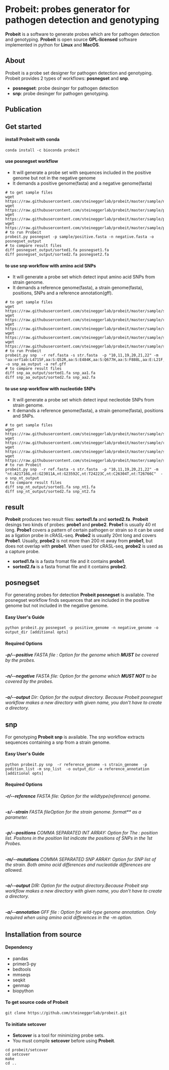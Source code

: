 # **Probeit**: probes generator for pathogen detection and genotyping
**Probeit** is a software to generate probes which are for pathogen detection and genotyping. **Probeit** is open source **GPL-licensed** software implemented in python for **Linux** and **MacOS**.
## About
Probeit is a probe set designer for pathogen detection and genotyping.
Probeit provides 2 types of workflows: **posnegset** and **snp**. 
* **posnegset**: probe desinger for pathogen detection 
* **snp**: probe desinger for pathogen genotyping.

## Publication

## Get started
#### install **Probeit** with conda

```
conda install -c bioconda probeit
```

#### use **posnegset** workflow
* It will generate a probe set with sequences included in the positive genome but not in the negative genome
* It demands a positive genome(fasta) and a negative genome(fasta)

```
# to get sample files
wget https://raw.githubusercontent.com/steineggerlab/probeit/master/sample/negative.fa
wget https://raw.githubusercontent.com/steineggerlab/probeit/master/sample/positive.fa
wget https://raw.githubusercontent.com/steineggerlab/probeit/master/sample/posnegset1.fa
wget https://raw.githubusercontent.com/steineggerlab/probeit/master/sample/posnegset2.fa
# to run Probeit
probeit.py posnegset -p sample/positive.fasta -n negative.fasta -o posnegset_output
# to compare result files 
diff posnegset_output/sorted1.fa posnegset1.fa
diff posnegset_output/sorted2.fa posnegset2.fa
```
#### to use **snp** workflow with **amino acid** SNPs
* It will generate a probe set which detect input amino acid SNPs from strain genome.
* It demands a reference genome(fasta), a strain genome(fasta), positions, SNPs and a reference annotation(gff).

```
# to get sample files
wget https://raw.githubusercontent.com/steineggerlab/probeit/master/sample/str.fa
wget https://raw.githubusercontent.com/steineggerlab/probeit/master/sample/ref.fa
wget https://raw.githubusercontent.com/steineggerlab/probeit/master/sample/ref.gff
wget https://raw.githubusercontent.com/steineggerlab/probeit/master/sample/snp_aa1.fa
wget https://raw.githubusercontent.com/steineggerlab/probeit/master/sample/snp_aa2.fa
# to run Probeit
probeit.py snp  -r ref.fasta -s str.fasta  -p "10,11,19,20,21,22" -m "aa:orf1ab:L4715F,aa:S:Q52R,aa:S:E484K,aa:S:Q677H,aa:S:F888L,aa:E:L21F,aa:M:I82T"  -o snp_aa_output -a ref.gff
# to compare result files
diff snp_aa_output/sorted1.fa snp_aa1.fa
diff snp_aa_output/sorted2.fa snp_aa2.fa
```
#### to use **snp** workflow with **nucleotide** SNPs
* It will generate a probe set which detect input necleotide SNPs from strain genome.
* It demands a reference genome(fasta), a strain genome(fasta), positions and SNPs.

```
# to get sample files
wget https://raw.githubusercontent.com/steineggerlab/probeit/master/sample/str.fa
wget https://raw.githubusercontent.com/steineggerlab/probeit/master/sample/ref.fa
wget https://raw.githubusercontent.com/steineggerlab/probeit/master/sample/snp_nt1.fa
wget https://raw.githubusercontent.com/steineggerlab/probeit/master/sample/snp_nt2.fa
# to run Probeit
probeit.py snp  -r ref.fasta -s str.fasta  -p "10,11,19,20,21,22" -m "nt:A21716G,nt:G23011A,nt:G23592C,nt:T24223C,nt:C26304T,nt:T26766C"  -o snp_nt_output
# to compare result files
diff snp_nt_output/sorted1.fa snp_nt1.fa
diff snp_nt_output/sorted2.fa snp_nt2.fa
```

## result
**Probeit** produces two result files: **sorted1.fa** and **sorted2.fa**. **Probeit** desings two kinds of probes: **probe1** and **probe2**. **Probe1** is usually 40 nt long. **Probe1** covers a pattern of certain pathogen or strain so it can be used as a ligation probe in cRASL-seq. **Probe2** is usually 20nt long and covers **Probe1**. Usually, **probe2** is not more than 200 nt away from **probe1**, but does not overlap with **probe1**. When used for cRASL-seq, **probe2** is used as a capture probe.
* **sorted1.fa** is a fasta fromat file and it contains **probe1**.
* **sorted2.fa** is a fasta fromat file and it contains **probe2**.
 
## **posnegset** 
For generating probes for detection **Probeit posnegset** is available. The posnegset  workflow finds sequences that are included in the positive genome but not included in the negative genome.
#### Easy User's Guide
```
python probeit.py posnegset -p positive_genome -n negative_genome -o output_dir [additional opts]
```
#### Required Options
###### **-p/--positive** FASTA file : Option for the genome which **MUST** be covered by the probes.
###### **-n/--negative** FASTA file: Option for the genome which **MUST NOT** to be covered by the probes. 
###### **-o/--output** Dir: Option for the output directory. Because Probeit posnegset workflow makes a new directory with given name, you don't have to create a directory. 

## **snp** 
For genotyping **Probeit snp** is available. The snp workflow extracts sequences containing a snp from a strain genome.
#### Easy User's Guide
```
python probeit.py snp  -r reference_genome -s strain_genome  -p podition_list -m snp_list  -o output_dir -a reference_annotation [additional opts]
```

#### Required Options
###### **-r/--reference** FASTA file: Option for the wildtype(reference) genome. 
###### **-s/--strain** FASTA fileOption for the strain genome.  format** as a parameter.
###### **-p/--positions** COMMA SEPARATED INT ARRAY: Option for The : position list. Positons in the position list indicate the positions of SNPs in the 1st Probes.  
###### **-m/--mutations** COMMA SEPARATED SNP ARRAY: Option for SNP list of the strain. Both amino acid differences and nucleotide differences are allowed. 
###### **-o/--output** DIR: Option for the output directory.Because Probeit snp workflow makes a new directory with given name, you don't have to create a directory. 
###### **-a/--annotation** GFF file : Option for wild-type genome annotation. Only required when using amino acid differences in the -m option.

## Installation from source
#### Dependency

* pandas
* primer3-py
* bedtools
* mmseqs
* seqkit
* genmap
* biopython

#### To get source code of Probeit
```
git clone https://github.com/steineggerlab/probeit.git
```
#### To initiate **setcover**
* **Setcover** is a tool for minimizing probe sets.
* You must compile **setcover** before using **Probeit**.

```
cd probeit/setcover
cd setcover
make
cd ..
```

